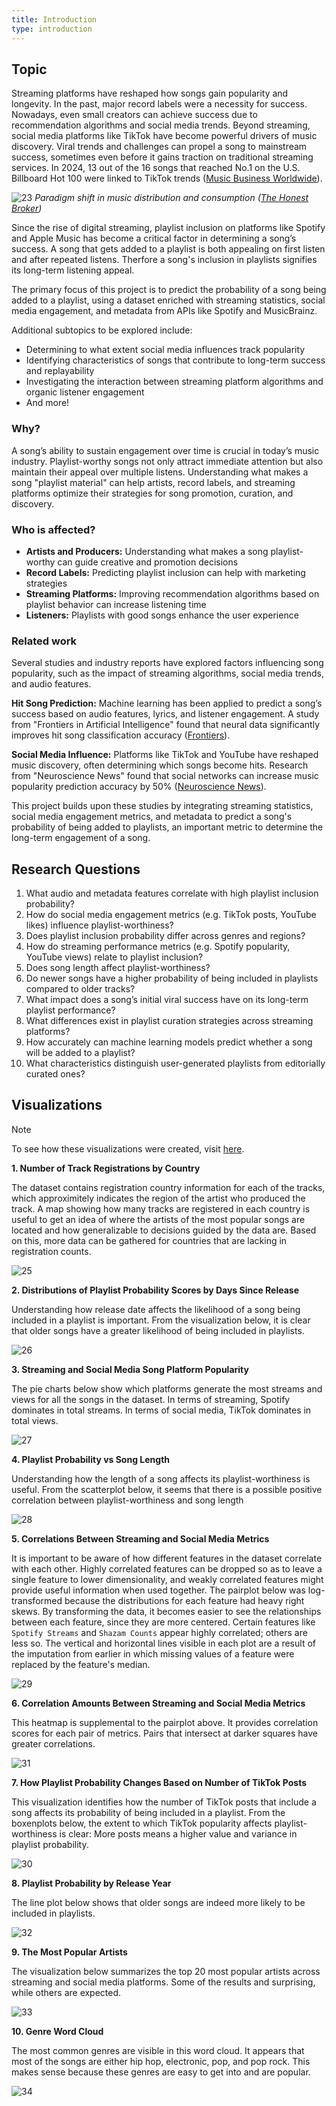```yaml
---
title: Introduction
type: introduction
---
```


## Topic

Streaming platforms have reshaped how songs gain popularity and longevity. In the past, major record labels were a necessity for success. Nowadays, even small creators can achieve success due to recommendation algorithms and social media trends. Beyond streaming, social media platforms like TikTok have become powerful drivers of music discovery. Viral trends and challenges can propel a song to mainstream success, sometimes even before it gains traction on traditional streaming services. In 2024, 13 out of the 16 songs that reached No.1 on the U.S. Billboard Hot 100 were linked to TikTok trends ([Music Business Worldwide](https://www.musicbusinessworldwide.com/tiktok-reveals-its-top-songs-of-2024-says-that-13-of-16-no-1-hits-in-the-us-this-year-are-linked-to-trends-on-its-platform/)).

![23](images/23.png)
*Paradigm shift in music distribution and consumption ([The Honest Broker](https://www.honest-broker.com/p/results-of-my-survey-who-deserves))*

Since the rise of digital streaming, playlist inclusion on platforms like Spotify and Apple Music has become a critical factor in determining a song’s success. A song that gets added to a playlist is both appealing on first listen and after repeated listens. Therfore a song's inclusion in playlists signifies its long-term listening appeal. 

The primary focus of this project is to predict the probability of a song being added to a playlist, using a dataset enriched with streaming statistics, social media engagement, and metadata from APIs like Spotify and MusicBrainz.

Additional subtopics to be explored include:

- Determining to what extent social media influences track popularity
- Identifying characteristics of songs that contribute to long-term success and replayability
- Investigating the interaction between streaming platform algorithms and organic listener engagement
- And more!

### Why?

A song’s ability to sustain engagement over time is crucial in today’s music industry. Playlist-worthy songs not only attract immediate attention but also maintain their appeal over multiple listens. Understanding what makes a song "playlist material" can help artists, record labels, and streaming platforms optimize their strategies for song promotion, curation, and discovery.

### Who is affected?

- **Artists and Producers:** Understanding what makes a song playlist-worthy can guide creative and promotion decisions
- **Record Labels:** Predicting playlist inclusion can help with marketing strategies
- **Streaming Platforms:** Improving recommendation algorithms based on playlist behavior can increase listening time
- **Listeners:** Playlists with good songs enhance the user experience

### Related work

Several studies and industry reports have explored factors influencing song popularity, such as the impact of streaming algorithms, social media trends, and audio features. 

**Hit Song Prediction:** Machine learning has been applied to predict a song’s success based on audio features, lyrics, and listener engagement. A study from "Frontiers in Artificial Intelligence" found that neural data significantly improves hit song classification accuracy ([Frontiers](https://www.frontiersin.org/journals/artificial-intelligence/articles/10.3389/frai.2023.1154663/full)).

**Social Media Influence:** Platforms like TikTok and YouTube have reshaped music discovery, often determining which songs become hits. Research from "Neuroscience News" found that social networks can increase music popularity prediction accuracy by 50% ([Neuroscience News](https://neurosciencenews.com/social-connections-music-26294/)).

This project builds upon these studies by integrating streaming statistics, social media engagement metrics, and metadata to predict a song's probability of being added to playlists, an important metric to determine the long-term engagement of a song.

## Research Questions

1. What audio and metadata features correlate with high playlist inclusion probability?
2. How do social media engagement metrics (e.g. TikTok posts, YouTube likes) influence playlist-worthiness?
3. Does playlist inclusion probability differ across genres and regions?
4. How do streaming performance metrics (e.g. Spotify popularity, YouTube views) relate to playlist inclusion?
5. Does song length affect playlist-worthiness?
6. Do newer songs have a higher probability of being included in playlists compared to older tracks?
7. What impact does a song’s initial viral success have on its long-term playlist performance?
8. What differences exist in playlist curation strategies across streaming platforms?
9. How accurately can machine learning models predict whether a song will be added to a playlist?
10. What characteristics distinguish user-generated playlists from editorially curated ones?

## Visualizations

>[!NOTE]
>To see how these visualizations were created, visit [here](https://michael-van-vuuren.github.io/csci5612/eda/#exploratory-data-analysis-eda).

**1. Number of Track Registrations by Country** 

The dataset contains registration country information for each of the tracks, which approximitely indicates the region of the artist who produced the track. A map showing how many tracks are registered in each country is useful to get an idea of where the artists of the most popular songs are located and how generalizable to decisions guided by the data are. Based on this, more data can be gathered for countries that are lacking in registration counts.

![25](images/25.png)

**2. Distributions of Playlist Probability Scores by Days Since Release**

Understanding how release date affects the likelihood of a song being included in a playlist is important. From the visualization below, it is clear that older songs have a greater likelihood of being included in playlists.

![26](images/26.png)

**3. Streaming and Social Media Song Platform Popularity**

The pie charts below show which platforms generate the most streams and views for all the songs in the dataset. In terms of streaming, Spotify dominates in total streams. In terms of social media, TikTok dominates in total views.

![27](images/27.png)

**4. Playlist Probability vs Song Length**

Understanding how the length of a song affects its playlist-worthiness is useful. From the scatterplot below, it seems that there is a possible positive correlation between playlist-worthiness and song length

![28](images/28.png)

**5. Correlations Between Streaming and Social Media Metrics**

It is important to be aware of how different features in the dataset correlate with each other. Highly correlated features can be dropped so as to leave a single feature to lower dimensionality, and weakly correlated features might provide useful information when used together. The pairplot below was log-transformed because the distributions for each feature had heavy right skews. By transforming the data, it becomes easier to see the relationships between each feature, since they are more centered. Certain features like `Spotify Streams` and `Shazam Counts` appear highly correlated; others are less so. The vertical and horizontal lines visible in each plot are a result of the imputation from earlier in which missing values of a feature were replaced by the feature's median.  

![29](images/29.png)

**6. Correlation Amounts Between Streaming and Social Media Metrics**

This heatmap is supplemental to the pairplot above. It provides correlation scores for each pair of metrics. Pairs that intersect at darker squares have greater correlations. 

![31](images/31.png)

**7. How Playlist Probability Changes Based on Number of TikTok Posts**

This visualization identifies how the number of TikTok posts that include a song affects its probability of being included in a playlist. From the boxenplots below, the extent to which TikTok popularity affects playlist-worthiness is clear: More posts means a higher value and variance in playlist probability.

![30](images/30.png)

**8. Playlist Probability by Release Year**

The line plot below shows that older songs are indeed more likely to be included in playlists. 

![32](images/32.png)

**9. The Most Popular Artists**

The visualization below summarizes the top 20 most popular artists across streaming and social media platforms. Some of the results and surprising, while others are expected.

![33](images/33.png)

**10. Genre Word Cloud**

The most common genres are visible in this word cloud. It appears that most of the songs are either hip hop, electronic, pop, and pop rock. This makes sense because these genres are easy to get into and are popular. 

![34](images/34.png)